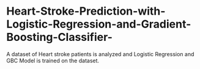 # Heart-Stroke-Prediction-with-Logistic-Regression-and-Gradient-Boosting-Classifier-
A dataset of Heart stroke patients is analyzed and Logistic Regression and GBC Model is trained on the dataset.
